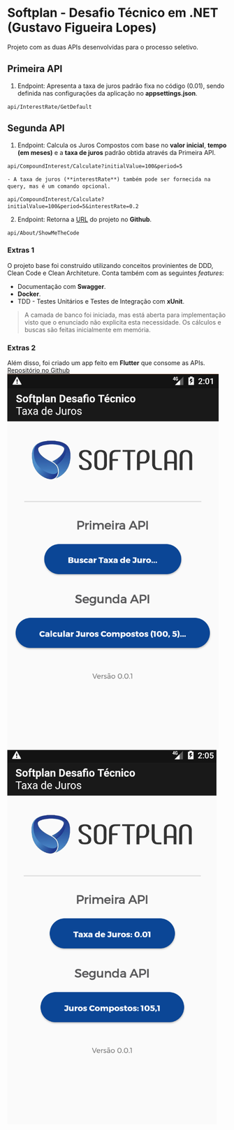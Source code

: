 # Softplan - Desafio Técnico em .NET (Gustavo Figueira Lopes)
Projeto com as duas APIs desenvolvidas para o processo seletivo.

## Primeira API
1. Endpoint: Apresenta a taxa de juros padrão fixa no código (0.01), sendo definida nas configurações da aplicação no **appsettings.json**.
```
api/InterestRate/GetDefault
```

## Segunda API
1. Endpoint: Calcula os Juros Compostos com base no **valor inicial**, **tempo (em meses)** e a **taxa de juros** padrão obtida através da Primeira API.
```
api/CompoundInterest/Calculate?initialValue=100&period=5
```

	- A taxa de juros (**interestRate**) também pode ser fornecida na query, mas é um comando opcional.
```
api/CompoundInterest/Calculate?initialValue=100&period=5&interestRate=0.2
```
2. Endpoint: Retorna a [URL](https://github.com/GustavoFigueira/Softplan-Desafio-Tecnico) do projeto no **Github**.
```
api/About/ShowMeTheCode
```

### Extras 1
O projeto base foi construído utilizando conceitos provinientes de DDD, Clean Code e Clean Architeture.  Conta também com as seguintes _features_:
* Documentação com **Swagger**.
* **Docker**.
* TDD - Testes Unitários e Testes de Integração com **xUnit**.

> A camada de banco foi iniciada, mas está aberta para implementação visto que o enunciado não explicita esta necessidade. Os cálculos e buscas são feitas inicialmente em memória.

### Extras 2
Além disso, foi criado um app feito em **Flutter** que consome as APIs.
[Repositório no Github](https://github.com/GustavoFigueira/Softplan-Challenge-App)
![Print 1](./docs/app1.png?raw=true "Print App")
![Print 2](./docs/app2.png?raw=true "Print App")


